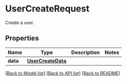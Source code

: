 # UserCreateRequest

Create a user.

## Properties

| Name     | Type                                    | Description | Notes |
| -------- | --------------------------------------- | ----------- | ----- |
| **data** | [**UserCreateData**](UserCreateData.md) |             |

[[Back to Model list]](README.md#documentation-for-models) [[Back to API list]](README.md#documentation-for-api-endpoints) [[Back to README]](README.md)
